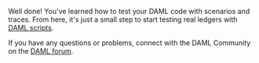 Well done! You've learned how to test your DAML code with scenarios and traces. From here, it's just
a small step to start testing real ledgers with [DAML scripts](https://www.katacoda.com/drsk/courses/testing-daml-models/daml-scripts).

If you have any questions or problems, connect with the DAML Community on the [DAML forum](https://discuss.daml.com).
